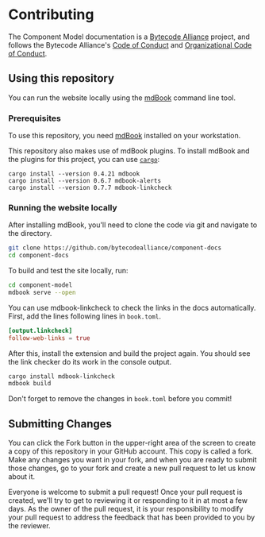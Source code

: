 # Contributing

The Component Model documentation is a [Bytecode Alliance](https://bytecodealliance.org/) project, and follows the Bytecode Alliance's [Code of Conduct](CODE_OF_CONDUCT.md) and [Organizational Code of Conduct](ORG_CODE_OF_CONDUCT.md).

## Using this repository

You can run the website locally using the [mdBook](https://rust-lang.github.io/mdBook/index.html) command line tool.

### Prerequisites

To use this repository, you need [mdBook](https://rust-lang.github.io/mdBook/guide/installation.html) installed on your workstation.

This repository also makes use of mdBook plugins. To install mdBook and the plugins for this project, you can use [`cargo`][cargo]:

```console
cargo install --version 0.4.21 mdbook
cargo install --version 0.6.7 mdbook-alerts
cargo install --version 0.7.7 mdbook-linkcheck
```

[cargo]: https://doc.rust-lang.org/cargo

### Running the website locally

After installing mdBook, you'll need to clone the code via git and navigate to the directory.

```bash
git clone https://github.com/bytecodealliance/component-docs
cd component-docs
```

To build and test the site locally, run:

```bash
cd component-model
mdbook serve --open
```

You can use mdbook-linkcheck to check the links in the docs automatically. First, add the lines following lines in `book.toml`.

```toml
[output.linkcheck]
follow-web-links = true
```

After this, install the extension and build the project again. You should see the link checker do its work in the console output.

```bash
cargo install mdbook-linkcheck
mdbook build
```

Don't forget to remove the changes in `book.toml` before you commit!

## Submitting Changes

You can click the Fork button in the upper-right area of the screen to create a copy of this repository in your GitHub account. This copy is called a fork. Make any changes you want in your fork, and when you are ready to submit those changes, go to your fork and create a new pull request to let us know about it.

Everyone is welcome to submit a pull request! Once your pull request is created, we'll try to get to reviewing it or responding to it in at most a few days. As the owner of the pull request, it is your responsibility to modify your pull request to address the feedback that has been provided to you by the reviewer.
